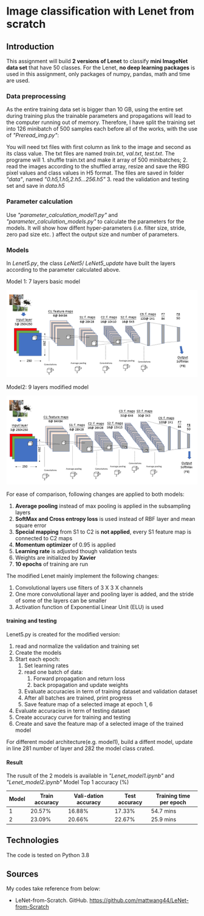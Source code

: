 # Image classification with Lenet from scratch

## Introduction
This assignment will build **2 versions of Lenet** to classify **mini ImageNet data set** that have 50 classes. For the Lenet, **no deep learning packages** is used in this assignment, only packages of numpy, pandas, math and time are used.

### Data preprocessing
As the entire training data set is bigger than 10 GB, using the entire set during training plus the trainable parameters and propagations will lead to the computer running out of memory. Therefore, I have split the training set into 126 minibatch of 500 samples each before all of the works, with the use of *"Preread_img.py"*:

You will need txt files with first column as link to the image and second as its class value.
The txt files are named *train.txt*, *val.txt*, *test.txt*.
The programe will 1. shuffle train.txt and make it array of 500 minibatches; 2. read the images according to the shuffled array, resize and save the RBG pixel values and class values in H5 format. The files are saved in folder *"data"*, named *"0.h5,1.h5,2.h5...256.h5"* 3. read the validation and testing set and save in *data.h5*

### Parameter calculation
Use *"parameter_calculation_model1.py"* and *"parameter_calculation_models.py"* to calculate the parameters for the models.
It will show how diffent hyper-parameters (i.e. filter size, stride, zero pad size etc. ) affect the output size and number of parameters.

### Models
In *Lenet5.py*, the class *LeNet5*/ *LeNet5_update* have built the layers according to the parameter calculated above.

Model 1: 7 layers basic model

![Model 1](/pics/model1_archi.png)

Model2: 9 layers modified model

![Model 2](/pics/model2_archi.png)

For ease of comparison, following changes are applied to both models:
1.	**Average pooling** instead of max pooling is applied in the subsampling layers
2.	**SoftMax and Cross entropy loss** is used instead of RBF layer and mean square error
3.	**Special mapping** from S1 to C2 is **not applied**, every S1 feature map is connected to C2 maps
4.	**Momentum optimizer** of 0.95 is applied
5.	**Learning rate** is adjusted though validation tests
6.	Weights are initialized by **Xavier**
7.  **10 epochs** of training are run

The modified Lenet mainly implement the following changes:
1.	Convolutional layers use filters of 3 X 3 X channels
2.	One more convolutional layer and pooling layer is added, and the stride of some of the layers can be smaller
3.	Activation function of Exponential Linear Unit (ELU) is used

#### training and testing
Lenet5.py is created for the modified version:
1. read and normalize the validation and training set
2. Create the models
3. Start each epoch:
    1. Set learning rates
    2. read one batch of data:
        1. Forward propagation and return loss
        2. back propagation and update weights
    3. Evaluate accuracies in term of training dataset and validation dataset
    4. After all batches are trained, print progress
    5. Save feature map of a selected image at epoch 1, 6  
4. Evaluate accuracies in term of testing dataset
5. Create accuracy curve for training and testing
6. Create and save the feature map of a selected image of the trained model

For different model architecture(e.g. model1), build a diffent model, update in line 281 number of layer and 282 the model class crated.

#### Result
The rusult of the 2 models is available in *"Lenet_model1.ipynb"* and *"Lenet_model2.ipynb"*
Model	Top 1 accuracy (%)

Model	|Train accuracy	| Vali-dation accuracy | Test accuracy |	Training time per epoch
----- | ------------- | -------------------- | ------------- | ------------------------
1	| 20.57%	| 16.88% |	17.33%	| 54.7 mins
2	| 23.09%	| 20.66%	| 22.67%	| 25.9 mins

## Technologies
The code is tested on Python 3.8

## Sources
My codes take reference from below:
* LeNet-from-Scratch. GitHub. https://github.com/mattwang44/LeNet-from-Scratch
